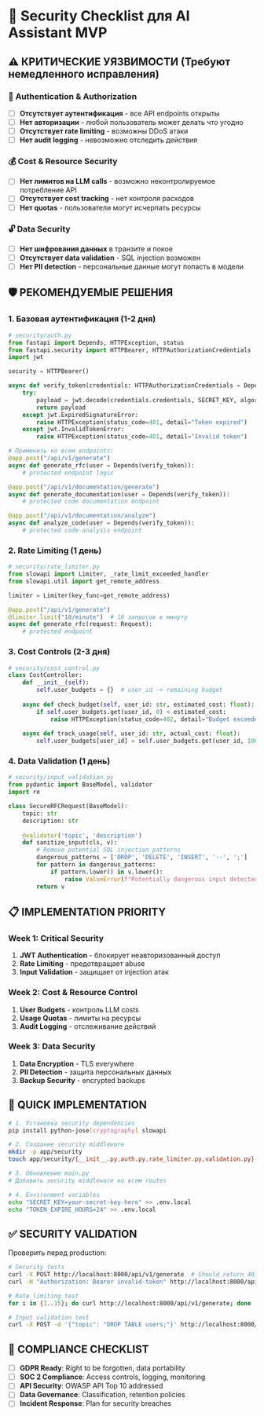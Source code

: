 # 🔐 Security Checklist для AI Assistant MVP

## ⚠️ КРИТИЧЕСКИЕ УЯЗВИМОСТИ (Требуют немедленного исправления)

### 🚨 **Authentication & Authorization**
- [ ] **Отсутствует аутентификация** - все API endpoints открыты
- [ ] **Нет авторизации** - любой пользователь может делать что угодно
- [ ] **Отсутствует rate limiting** - возможны DDoS атаки
- [ ] **Нет audit logging** - невозможно отследить действия

### 💰 **Cost & Resource Security**
- [ ] **Нет лимитов на LLM calls** - возможно неконтролируемое потребление API
- [ ] **Отсутствует cost tracking** - нет контроля расходов
- [ ] **Нет quotas** - пользователи могут исчерпать ресурсы

### 🔓 **Data Security**
- [ ] **Нет шифрования данных** в транзите и покое
- [ ] **Отсутствует data validation** - SQL injection возможен
- [ ] **Нет PII detection** - персональные данные могут попасть в модели

## 🛡️ РЕКОМЕНДУЕМЫЕ РЕШЕНИЯ

### 1. **Базовая аутентификация (1-2 дня)**

```python
# security/auth.py
from fastapi import Depends, HTTPException, status
from fastapi.security import HTTPBearer, HTTPAuthorizationCredentials
import jwt

security = HTTPBearer()

async def verify_token(credentials: HTTPAuthorizationCredentials = Depends(security)):
    try:
        payload = jwt.decode(credentials.credentials, SECRET_KEY, algorithms=["HS256"])
        return payload
    except jwt.ExpiredSignatureError:
        raise HTTPException(status_code=401, detail="Token expired")
    except jwt.InvalidTokenError:
        raise HTTPException(status_code=401, detail="Invalid token")

# Применить ко всем endpoints:
@app.post("/api/v1/generate")
async def generate_rfc(user = Depends(verify_token)):
    # protected endpoint logic

@app.post("/api/v1/documentation/generate")
async def generate_documentation(user = Depends(verify_token)):
    # protected code documentation endpoint

@app.post("/api/v1/documentation/analyze")
async def analyze_code(user = Depends(verify_token)):
    # protected code analysis endpoint
```

### 2. **Rate Limiting (1 день)**

```python
# security/rate_limiter.py
from slowapi import Limiter, _rate_limit_exceeded_handler
from slowapi.util import get_remote_address

limiter = Limiter(key_func=get_remote_address)

@app.post("/api/v1/generate")
@limiter.limit("10/minute")  # 10 запросов в минуту
async def generate_rfc(request: Request):
    # protected endpoint
```

### 3. **Cost Controls (2-3 дня)**

```python
# security/cost_control.py
class CostController:
    def __init__(self):
        self.user_budgets = {}  # user_id -> remaining budget
        
    async def check_budget(self, user_id: str, estimated_cost: float):
        if self.user_budgets.get(user_id, 0) < estimated_cost:
            raise HTTPException(status_code=402, detail="Budget exceeded")
            
    async def track_usage(self, user_id: str, actual_cost: float):
        self.user_budgets[user_id] = self.user_budgets.get(user_id, 100.0) - actual_cost
```

### 4. **Data Validation (1 день)**

```python
# security/input_validation.py
from pydantic import BaseModel, validator
import re

class SecureRFCRequest(BaseModel):
    topic: str
    description: str
    
    @validator('topic', 'description')
    def sanitize_input(cls, v):
        # Remove potential SQL injection patterns
        dangerous_patterns = ['DROP', 'DELETE', 'INSERT', '--', ';']
        for pattern in dangerous_patterns:
            if pattern.lower() in v.lower():
                raise ValueError(f"Potentially dangerous input detected")
        return v
```

## 📋 IMPLEMENTATION PRIORITY

### **Week 1: Critical Security**
1. **JWT Authentication** - блокирует неавторизованный доступ
2. **Rate Limiting** - предотвращает abuse
3. **Input Validation** - защищает от injection атак

### **Week 2: Cost & Resource Control**  
1. **User Budgets** - контроль LLM costs
2. **Usage Quotas** - лимиты на ресурсы
3. **Audit Logging** - отслеживание действий

### **Week 3: Data Security**
1. **Data Encryption** - TLS everywhere
2. **PII Detection** - защита персональных данных
3. **Backup Security** - encrypted backups

## 🚀 QUICK IMPLEMENTATION

```bash
# 1. Установка security dependencies
pip install python-jose[cryptography] slowapi

# 2. Создание security middleware
mkdir -p app/security
touch app/security/{__init__.py,auth.py,rate_limiter.py,validation.py}

# 3. Обновление main.py
# Добавить security middleware ко всем routes

# 4. Environment variables
echo "SECRET_KEY=your-secret-key-here" >> .env.local
echo "TOKEN_EXPIRE_HOURS=24" >> .env.local
```

## ✅ SECURITY VALIDATION

Проверить перед production:

```bash
# Security tests
curl -X POST http://localhost:8000/api/v1/generate  # Should return 401
curl -H "Authorization: Bearer invalid-token" http://localhost:8000/api/v1/generate  # Should return 401

# Rate limiting test  
for i in {1..15}; do curl http://localhost:8000/api/v1/generate; done  # Should rate limit

# Input validation test
curl -X POST -d '{"topic": "DROP TABLE users;"}' http://localhost:8000/api/v1/generate  # Should block
```

## 🎯 COMPLIANCE CHECKLIST

- [ ] **GDPR Ready**: Right to be forgotten, data portability
- [ ] **SOC 2 Compliance**: Access controls, logging, monitoring  
- [ ] **API Security**: OWASP API Top 10 addressed
- [ ] **Data Governance**: Classification, retention policies
- [ ] **Incident Response**: Plan for security breaches 